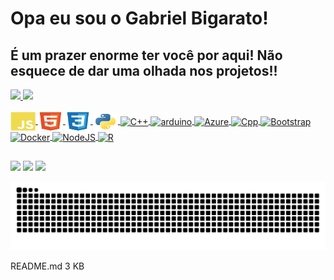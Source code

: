 # Opa eu sou o Gabriel Bigarato!

## É um prazer enorme ter você por aqui! Não esquece de dar uma olhada nos projetos!!

<a href="https://github.com/GabrielBigarato">
<img height="170cm" src="https://github-readme-stats.vercel.app/api?username=JoaoBigarato&show_icons=true">
<img height="170cm" src="https://github-readme-stats.vercel.app/api?username=JoaoBigarato&show_icons=true&theme=dracula">


<div style="display: inline_block"><br>
  <img align="center" alt="Js" height="30" width="40" src="https://raw.githubusercontent.com/devicons/devicon/master/icons/javascript/javascript-plain.svg">
  <img align="center" alt="HTML" height="30" width="40" src="https://raw.githubusercontent.com/devicons/devicon/master/icons/html5/html5-original.svg">
  <img align="center" alt="CSS" height="30" width="40" src="https://raw.githubusercontent.com/devicons/devicon/master/icons/css3/css3-original.svg">
  <img align="center" alt="Python" height="30" width="40" src="https://raw.githubusercontent.com/devicons/devicon/master/icons/python/python-original.svg">
  <img align="center" alt="C++" height="30" width="40" src="https://skillicons.dev/icons?i=git">
  <img align="center" alt="arduino" height="30" width="40" src="https://skillicons.dev/icons?i=arduino">
  <img align="center" alt="Azure" height="30" width="40" src="https://skillicons.dev/icons?i=azure">
  <img align="center" alt="Cpp" height="30" width="40" src="https://skillicons.dev/icons?i=cpp">
  <img align="center" alt="Bootstrap" height="30" width="40" src="https://skillicons.dev/icons?i=bootstrap">
  <img align="center" alt="Docker" height="30" width="40" src="https://skillicons.dev/icons?i=docker">
  <img align="center" alt="NodeJS" height="30" width="40" src="https://skillicons.dev/icons?i=nodejs">
  <img align="center" alt="R" height="30" width="40" src="https://skillicons.dev/icons?i=r">
</div>

  
  ##
 
<div> 
  <a href="https://instagram.com/jbigarato" target="_blank"><img src="https://img.shields.io/badge/-Instagram-%23E4405F?style=for-the-badge&logo=instagram&logoColor=white" target="_blank"></a>
  <a href = "mailto:contato.joaobigarato1@gmail.com"><img src="https://img.shields.io/badge/-Gmail-%23333?style=for-the-badge&logo=gmail&logoColor=white" target="_blank"></a>
  <a href="https://www.linkedin.com/in/Bigarato" target="_blank"><img src="https://img.shields.io/badge/-LinkedIn-%230077B5?style=for-the-badge&logo=linkedin&logoColor=white" target="_blank"></a> 
  
</div>

![Snake Animation](https://github.com/JoaoBigarato/JoaoBigarato/blob/output/github-contribution-grid-snake-dark.svg?palette=github-dark)


README.md
3 KB
